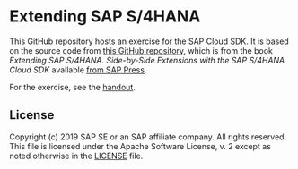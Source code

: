 # Extending SAP S/4HANA
This GitHub repository hosts an exercise for the SAP Cloud SDK.
It is based on the source code from [this GitHub repository](https://github.com/SAP/cloud-s4-sdk-book), which is from the book _Extending SAP S/4HANA. Side-by-Side Extensions with the SAP S/4HANA Cloud SDK_ available [from SAP Press](https://www.sap-press.com/extending-sap-s4hana_4655/).

For the exercise, see the [handout](handout.md).

## License
Copyright (c) 2019 SAP SE or an SAP affiliate company. All rights reserved.
This file is licensed under the Apache Software License, v. 2 except as noted otherwise in the [LICENSE](LICENSE) file.
